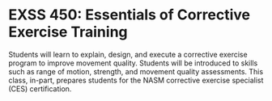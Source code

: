 # EXSS 450: Essentials of Corrective Exercise Training

Students will learn to explain, design, and execute a corrective exercise program to improve movement quality. Students will be introduced to skills such as range of motion, strength, and movement quality assessments. This class, in-part, prepares students for the NASM corrective exercise specialist (CES) certification.
